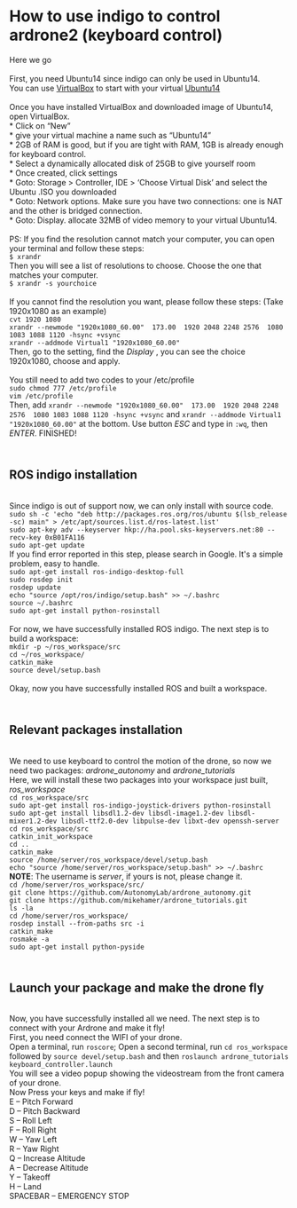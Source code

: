 How to use indigo to control ardrone2 (keyboard control)
=====================================
Here we go
<br>
<br> First, you need Ubuntu14 since indigo can only be used in Ubuntu14. 
<br> You can use [VirtualBox](https://www.virtualbox.org/wiki/Downloads) to start with your virtual [Ubuntu14](http://old-releases.ubuntu.com/releases/14.04.0/)
<br> 
<br> Once you have installed VirtualBox and downloaded image of Ubuntu14, open VirtualBox.
<br>  * Click on “New”
<br>  * give your virtual machine a name such as “Ubuntu14”
<br>  * 2GB of RAM is good, but if you are tight with RAM, 1GB is already enough for keyboard control.
<br>  * Select a dynamically allocated disk of 25GB to give yourself room
<br>  * Once created, click settings
<br>  * Goto: Storage > Controller, IDE > ‘Choose Virtual Disk’ and select the Ubuntu .ISO you downloaded
<br>  * Goto: Network options.   Make sure you have two connections: one is NAT and the other is bridged connection.
<br>  * Goto: Display. allocate 32MB of video memory to your virtual Ubuntu14.
<br>
<br> PS: If you find the resolution cannot match  your computer, you can open your terminal and follow these steps:
<br> `$ xrandr`
<br> Then you will see a list of resolutions to choose. Choose the one that matches your computer.
<br> `$ xrandr -s yourchoice`
<br>
<br> If you cannot find the resolution you want, please follow these steps: (Take 1920x1080 as an example)
<br> `cvt 1920 1080`
<br> `xrandr --newmode "1920x1080_60.00"  173.00  1920 2048 2248 2576  1080 1083 1088 1120 -hsync +vsync`
<br> `xrandr --addmode Virtual1 "1920x1080_60.00"`
<br> Then, go to the setting, find the _Display_ , you can see the choice 1920x1080, choose and apply.
<br>
<br> You still need to add two codes
 to your /etc/profile
<br> `sudo chmod 777 /etc/profile` 
<br> `vim /etc/profile`
<br> Then, add `xrandr --newmode "1920x1080_60.00"  173.00  1920 2048 2248 2576  1080 1083 1088 1120 -hsync +vsync` and `xrandr --addmode Virtual1 "1920x1080_60.00"`
at the bottom. Use button _ESC_ and type in `:wq`, then _ENTER_.        FINISHED!
<br>

<br> ROS indigo installation
------------------------------
<br> Since indigo is out of support now, we can only install with source code.
<br> `sudo sh -c 'echo "deb http://packages.ros.org/ros/ubuntu $(lsb_release -sc) main" > /etc/apt/sources.list.d/ros-latest.list'`
<br> `sudo apt-key adv --keyserver hkp://ha.pool.sks-keyservers.net:80 --recv-key 0xB01FA116`
<br> `sudo apt-get update`
<br> If you find error reported in this step, please search in Google. It's a simple problem, easy to handle.
<br> `sudo apt-get install ros-indigo-desktop-full`
<br> `sudo rosdep init`
<br> `rosdep update`
<br> `echo "source /opt/ros/indigo/setup.bash" >> ~/.bashrc`
<br> `source ~/.bashrc`
<br> `sudo apt-get install python-rosinstall`
<br>
<br> For now, we have successfully installed ROS indigo. The next step is to build a workspace:
<br> `mkdir -p ~/ros_workspace/src`
<br> `cd ~/ros_workspace/`
<br> `catkin_make`
<br> `source devel/setup.bash`
<br>
<br> Okay, now you have successfully installed ROS and built a workspace.
<br>

<br> Relevant packages installation
-------------------------------------
<br> We need to use keyboard to control the motion of the drone, so now we need two packages: _ardrone_autonomy_ and _ardrone_tutorials_
<br> Here, we will install these two packages into your workspace just built, _ros_workspace_
<br> `cd ros_workspace/src`
<br> `sudo apt-get install ros-indigo-joystick-drivers python-rosinstall`
<br> `sudo apt-get install libsdl1.2-dev libsdl-image1.2-dev libsdl-mixer1.2-dev libsdl-ttf2.0-dev libpulse-dev libxt-dev openssh-server`
<br> `cd ros_workspace/src`
<br> `catkin_init_workspace`
<br> `cd ..`
<br> `catkin_make`
<br> `source /home/server/ros_workspace/devel/setup.bash`
<br> `echo "source /home/server/ros_workspace/setup.bash" >> ~/.bashrc`
<br> **NOTE**: The username is _server_, if yours is not, please change it.
<br> `cd /home/server/ros_workspace/src/`
<br> `git clone https://github.com/AutonomyLab/ardrone_autonomy.git`
<br> `git clone https://github.com/mikehamer/ardrone_tutorials.git`
<br> `ls -la`
<br> `cd /home/server/ros_workspace/`
<br> `rosdep install --from-paths src -i`
<br> `catkin_make`
<br> `rosmake -a`
<br> `sudo apt-get install python-pyside`
<br>

<br> Launch your package and make the drone fly
---------------------------------------------------
<br> Now, you have successfully installed all we need. The next step is to connect with your Ardrone and make it fly!
<br> First, you need connect the WIFI of your drone.
<br> Open a terminal, run `roscore`; Open a second terminal, run `cd ros_workspace` followed by `source devel/setup.bash` and then 
`roslaunch ardrone_tutorials keyboard_controller.launch`
<br> You will see a video popup showing the videostream from the front camera of your drone.
<br> Now Press your keys and make if fly!
<br> 
E – Pitch Forward     <br>D – Pitch Backward            
S – Roll Left                                        <br>F – Roll Right
<br>
W – Yaw Left                                        <br> R – Yaw Right
<br>
Q – Increase Altitude                                <br>A – Decrease Altitude
<br>
Y – Takeoff                                         <br> H – Land
<br>
SPACEBAR – EMERGENCY STOP
